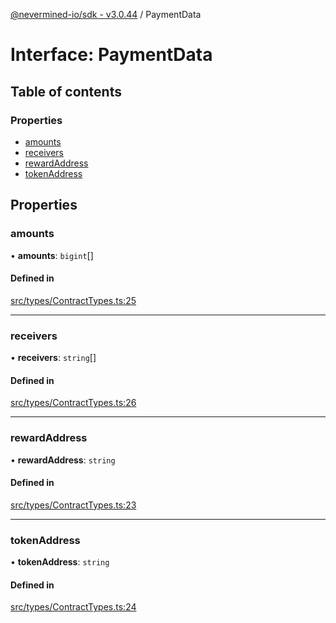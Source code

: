 [@nevermined-io/sdk - v3.0.44](../code-reference.md) / PaymentData

# Interface: PaymentData

## Table of contents

### Properties

- [amounts](PaymentData.md#amounts)
- [receivers](PaymentData.md#receivers)
- [rewardAddress](PaymentData.md#rewardaddress)
- [tokenAddress](PaymentData.md#tokenaddress)

## Properties

### amounts

• **amounts**: `bigint`[]

#### Defined in

[src/types/ContractTypes.ts:25](https://github.com/nevermined-io/sdk-js/blob/73bbd7adf913370f1a2da0a0873209115a3fbd62/src/types/ContractTypes.ts#L25)

---

### receivers

• **receivers**: `string`[]

#### Defined in

[src/types/ContractTypes.ts:26](https://github.com/nevermined-io/sdk-js/blob/73bbd7adf913370f1a2da0a0873209115a3fbd62/src/types/ContractTypes.ts#L26)

---

### rewardAddress

• **rewardAddress**: `string`

#### Defined in

[src/types/ContractTypes.ts:23](https://github.com/nevermined-io/sdk-js/blob/73bbd7adf913370f1a2da0a0873209115a3fbd62/src/types/ContractTypes.ts#L23)

---

### tokenAddress

• **tokenAddress**: `string`

#### Defined in

[src/types/ContractTypes.ts:24](https://github.com/nevermined-io/sdk-js/blob/73bbd7adf913370f1a2da0a0873209115a3fbd62/src/types/ContractTypes.ts#L24)
